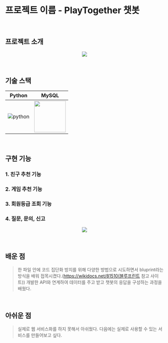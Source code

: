 # 프로젝트 이름 - PlayTogether 챗봇
<br>

## 프로젝트 소개

<p align="center">
<img src="https://github.com/pyominmin/ChatBot_Project/blob/main/images/%ED%94%8C%ED%88%AC.png">
</p>
<br>

## 기술 스택

| Python | MySQL |
| :--------: | :--------: |
|![python](https://upload.wikimedia.org/wikipedia/commons/thumb/c/c3/Python-logo-notext.svg/100px-Python-logo-notext.svg.png)|<img src="https://encrypted-tbn0.gstatic.com/images?q=tbn:ANd9GcSF9UXfrx8TWM7eyKB1jdIk66ZoGVmTtqWjKQ&s" width="100px">|
<br>

## 구현 기능

### 1. 친구 추천 기능

### 2. 게임 추천 기능

### 3. 회원등급 조회 기능

### 4. 질문, 문의, 신고

<p align="center">
<img src="https://github.com/pyominmin/ChatBot_Project/blob/main/images/%EA%B8%B0%EB%8A%A5.png">
</p>

<br>

## 배운 점
>  한 파일 안에 코드 집단화 방지를 위해 다양한 방법으로 시도하면서 bluprint라는 방식을 배워 접목시켰다.(https://wikidocs.net/81510(블루프린트 참고 사이트))
> 개발한 API와 연계하여 데이터를 주고 받고 챗봇의 응답을 구성하는 과정을 배웠다.
<br>

## 아쉬운 점
> 실제로 웹 서비스화를 하지 못해서 아쉬웠다. 다음에는 실제로 사용할 수 있는 서비스를 만들어보고 싶다.
